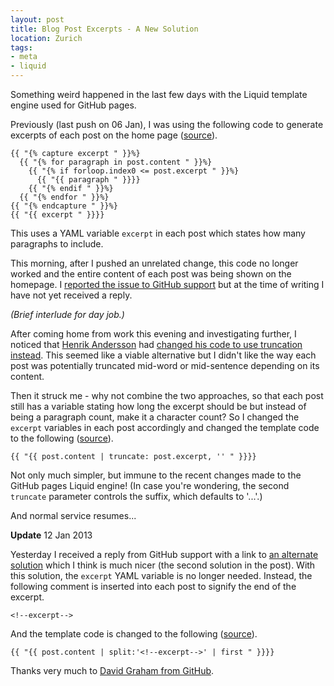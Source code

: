 ```yaml
---
layout: post
title: Blog Post Excerpts - A New Solution
location: Zurich
tags:
- meta
- liquid
---
```

Something weird happened in the last few days with the Liquid template engine used for GitHub pages.

Previously (last push on 06 Jan), I was using the following code to generate excerpts of each post on the home page ([source](https://github.com/adamralph/adamralph.github.com/blob/142bf461c601dd9bd147d981eb7dd40d45575f70/index.html#L8)).

	{{ "{% capture excerpt " }}%}
      {{ "{% for paragraph in post.content " }}%}
        {{ "{% if forloop.index0 <= post.excerpt " }}%}
          {{ "{{ paragraph " }}}}
        {{ "{% endif " }}%}
      {{ "{% endfor " }}%}
	{{ "{% endcapture " }}%}
	{{ "{{ excerpt " }}}}

This uses a YAML variable `excerpt` in each post which states how many paragraphs to include.

This morning, after I pushed an unrelated change, this code no longer worked and the entire content of each post was being shown on the homepage. I [reported the issue to GitHub support](https://gist.github.com/4491164) but at the time of writing I have not yet received a reply.

<a name="more"></a>

*(Brief interlude for day job.)*

<!--excerpt-->

After coming home from work this evening and investigating further, I noticed that [Henrik Andersson](http://henri.kandersson.com/) had [changed his code to use truncation instead](https://github.com/alfhenrik/henri.kandersson.com/blob/c129f9f5fbb4b5923c1e9e9523496664178e470d/index.html#L15). This seemed like a viable alternative but I didn't like the way each post was potentially truncated mid-word or mid-sentence depending on its content.

Then it struck me - why not combine the two approaches, so that each post still has a variable stating how long the excerpt should be but instead of being a paragraph count, make it a character count? So I changed the `excerpt` variables in each post accordingly and changed the template code to the following ([source](https://github.com/adamralph/adamralph.github.com/blob/dcb7d5f9da6e9614c95bef314e5dae3986175972/index.html#L13)).

	{{ "{{ post.content | truncate: post.excerpt, '' " }}}}

Not only much simpler, but immune to the recent changes made to the GitHub pages Liquid engine! (In case you're wondering, the second `truncate` parameter controls the suffix, which defaults to '...'.)

And normal service resumes...

<a name="update1"></a>
**Update** 12 Jan 2013

Yesterday I received a reply from GitHub support with a link to [an alternate solution](http://mikeygee.com/blog/truncate.html) which I think is much nicer (the second solution in the post). With this solution, the `excerpt` YAML variable is no longer needed. Instead, the following comment is inserted into each post to signify the end of the excerpt.

	<!--excerpt-->

And the template code is changed to the following ([source](https://github.com/adamralph/adamralph.github.com/blob/83bbe606241c4199c8b93e70bf970535d6ce6b3b/index.html#L13)).

    {{ "{{ post.content | split:'<!--excerpt-->' | first " }}}}

Thanks very much to [David Graham from GitHub](https://github.com/dgraham).